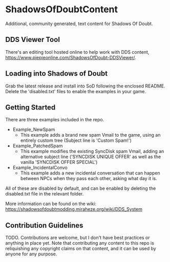 # ShadowsOfDoubtContent

Additional, community generated, text content for Shadows Of Doubt.

## DDS Viewer Tool

There's an editing tool hosted online to help work with DDS content, https://www.piepieonline.com/ShadowsOfDoubt-DDSViewer/.

## Loading into Shadows of Doubt

Grab the latest release and install into SoD following the enclosed README. Delete the 'disabled.txt' files to enable the examples in your game.

## Getting Started

There are three examples included in the repo.

* Example_NewSpam
  * This example adds a brand new spam Vmail to the game, using an entirely custom tree (Subject line is 'Custom Spam!')
* Example_PatchedSpam
  * This example modifies the existing SyncDisk spam Vmail, adding an alternative subject line ('SYNCDISK UNIQUE OFFER' as well as the vanilla 'SYNCDISK OFFER SPECIAL')
* Example_IncidentalConvo
  * This example adds a new incidental conversation that can happen between NPCs when they pass each other, asking what day it is.

All of these are disabled by default, and can be enabled by deleting the disabled.txt file in the relevant folder.

More information can be found on the wiki: https://shadowsofdoubtmodding.miraheze.org/wiki/DDS_System

## Contribution Guidelines

TODO. Contributions are welcome, but I don't have best practices or anything in place yet.
Note that contributing any content to this repo is reliquishing any copyright claims on that content, and it can be used by anyone for any purpose.